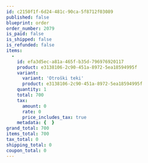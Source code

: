 ```yaml
---
id: c2150f1f-6d24-481c-90ca-5f8712f03089
published: false
blueprint: order
order_number: 2079
is_paid: false
is_shipped: false
is_refunded: false
items:
  -
    id: efa3d5ec-a81a-465f-b35d-796976920117
    product: e3138106-2c90-451a-8972-5ea18594995f
    variant:
      variant: 'Otroški teki'
      product: e3138106-2c90-451a-8972-5ea18594995f
    quantity: 1
    total: 700
    tax:
      amount: 0
      rate: 0
      price_includes_tax: true
    metadata: {  }
grand_total: 700
items_total: 700
tax_total: 0
shipping_total: 0
coupon_total: 0
---
```

